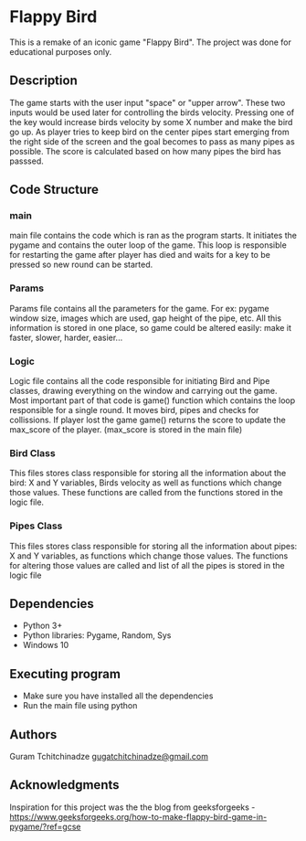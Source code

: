 # Flappy Bird

This is a remake of an iconic game "Flappy Bird". The project was done for educational purposes only.



## Description

The game starts with the user input "space" or "upper arrow". These two inputs would be used later for controlling the birds velocity. Pressing one of the key would increase birds velocity by some X number and make the bird go up. As player tries to keep bird on the center pipes start emerging from the right side of the screen and the goal becomes to pass as many pipes as possible. The score is calculated based on how many pipes the bird has passsed.

## Code Structure

### main
main file contains the code which is ran as the program starts. It initiates the pygame and contains the outer loop of the game. This loop is responsible for restarting the game after player has died and waits for a key to be pressed so new round can be started.

### Params
Params file contains all the parameters for the game. For ex: pygame window size, images which are used, gap height of the pipe, etc. All this information is stored in one place, so game could be altered easily: make it faster, slower, harder, easier...

### Logic
Logic file contains all the code responsible for initiating Bird and Pipe classes, drawing everything on the window and carrying out the game. Most important part of that code is game() function which contains the loop responsible for a single round. It moves bird, pipes and checks for collissions. If player lost the game game() returns the score to update the max_score of the player. (max_score is stored in the main file)

### Bird Class
This files stores class responsible for storing all the information about the bird: X and Y variables, Birds velocity as well as functions which change those values. These functions are called from the functions stored in the logic file.

### Pipes Class
This files stores class responsible for storing all the information about pipes: X and Y variables, as functions which change those values. The functions for altering those values are called and list of all the pipes is stored in the logic file


## Dependencies
* Python 3+
* Python libraries: Pygame, Random, Sys
* Windows 10


## Executing program
* Make sure you have installed all the dependencies
* Run the main file using python


## Authors
Guram Tchitchinadze <gugatchitchinadze@gmail.com>


## Acknowledgments
Inspiration for this project was the the blog from geeksforgeeks - <https://www.geeksforgeeks.org/how-to-make-flappy-bird-game-in-pygame/?ref=gcse>

